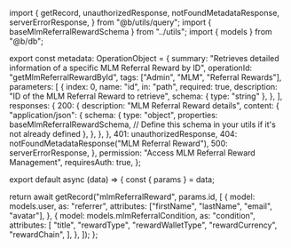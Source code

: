 import {
  getRecord,
  unauthorizedResponse,
  notFoundMetadataResponse,
  serverErrorResponse,
} from "@b/utils/query";
import { baseMlmReferralRewardSchema } from "../utils";
import { models } from "@b/db";

export const metadata: OperationObject = {
  summary:
    "Retrieves detailed information of a specific MLM Referral Reward by ID",
  operationId: "getMlmReferralRewardById",
  tags: ["Admin", "MLM", "Referral Rewards"],
  parameters: [
    {
      index: 0,
      name: "id",
      in: "path",
      required: true,
      description: "ID of the MLM Referral Reward to retrieve",
      schema: { type: "string" },
    },
  ],
  responses: {
    200: {
      description: "MLM Referral Reward details",
      content: {
        "application/json": {
          schema: {
            type: "object",
            properties: baseMlmReferralRewardSchema, // Define this schema in your utils if it's not already defined
          },
        },
      },
    },
    401: unauthorizedResponse,
    404: notFoundMetadataResponse("MLM Referral Reward"),
    500: serverErrorResponse,
  },
  permission: "Access MLM Referral Reward Management",
  requiresAuth: true,
};

export default async (data) => {
  const { params } = data;

  return await getRecord("mlmReferralReward", params.id, [
    {
      model: models.user,
      as: "referrer",
      attributes: ["firstName", "lastName", "email", "avatar"],
    },
    {
      model: models.mlmReferralCondition,
      as: "condition",
      attributes: [
        "title",
        "rewardType",
        "rewardWalletType",
        "rewardCurrency",
        "rewardChain",
      ],
    },
  ]);
};
